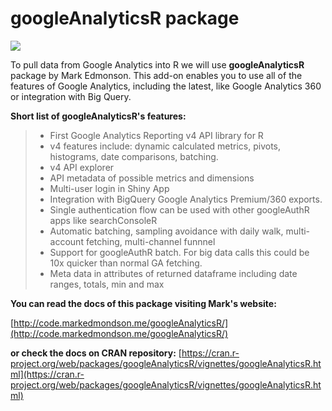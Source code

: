 # googleAnalyticsR package

![](/assets/gar_logo.png)

To pull data from Google Analytics into R we will use **googleAnalyticsR** package by Mark Edmonson. This add-on enables you to use all of the features of Google Analytics, including the latest, like Google Analytics 360 or integration with Big Query.

**Short list of googleAnalyticsR's features:**

> * First Google Analytics Reporting v4 API library for R
> * v4 features include: dynamic calculated metrics, pivots, histograms, date comparisons, batching.
> * v4 API explorer
> * API metadata of possible metrics and dimensions
> * Multi-user login in Shiny App
> * Integration with BigQuery Google Analytics Premium\/360 exports.
> * Single authentication flow can be used with other googleAuthR apps like searchConsoleR
> * Automatic batching, sampling avoidance with daily walk, multi-account fetching, multi-channel funnnel
> * Support for googleAuthR batch. For big data calls this could be 10x quicker than normal GA fetching.
> * Meta data in attributes of returned dataframe including date ranges, totals, min and max

**You can read the docs of this package visiting Mark's website:**

[http://code.markedmondson.me/googleAnalyticsR/](http://code.markedmondson.me/googleAnalyticsR/)

**or check the docs on CRAN repository:**
[https://cran.r-project.org/web/packages/googleAnalyticsR/vignettes/googleAnalyticsR.html](https://cran.r-project.org/web/packages/googleAnalyticsR/vignettes/googleAnalyticsR.html)

